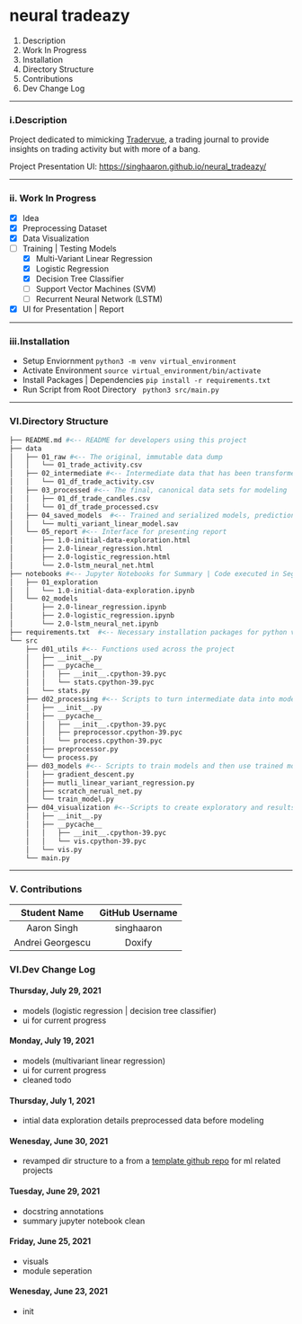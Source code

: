 # neural tradeazy

1.  Description
2.  Work In Progress
3.  Installation
4.  Directory Structure
5.  Contributions
6.  Dev Change Log

---
### i.Description

Project dedicated to mimicking [Tradervue](https://www.tradervue.com/), a trading journal to provide insights on trading activity but with more of a bang.

Project Presentation UI: https://singhaaron.github.io/neural_tradeazy/

---
### ii. Work In Progress

- [x] Idea
- [x] Preprocessing Dataset
- [x] Data Visualization
- [ ] Training | Testing Models
    - [x] Multi-Variant Linear Regression
    - [x] Logistic Regression
    - [x] Decision Tree Classifier
    - [ ] Support Vector Machines (SVM)
    - [ ] Recurrent Neural Network (LSTM)
- [x] UI for Presentation | Report

---
### iii.Installation

- Setup Enviornment `python3 -m venv virtual_environment`
- Activate Environment `source virtual_environment/bin/activate `
- Install Packages | Dependencies `pip install -r requirements.txt `
- Run Script from Root Directory ` python3 src/main.py`

---

### VI.Directory Structure

```bash
├── README.md #<-- README for developers using this project
├── data 
│   ├── 01_raw #<-- The original, immutable data dump
│   │   └── 01_trade_activity.csv
│   ├── 02_intermediate #<-- Intermediate data that has been transformed
│   │   └── 01_df_trade_activity.csv
│   ├── 03_processed #<-- The final, canonical data sets for modeling
│   │   ├── 01_df_trade_candles.csv
│   │   └── 01_df_trade_processed.csv
│   ├── 04_saved_models  #<-- Trained and serialized models, predictions, or summaries
│   │   └── multi_variant_linear_model.sav
│   └── 05_report #<-- Interface for presenting report
│       ├── 1.0-initial-data-exploration.html
│       ├── 2.0-linear_regression.html
│       ├── 2.0-logistic_regression.html
│       └── 2.0-lstm_neural_net.html
├── notebooks #<-- Jupyter Notebooks for Summary | Code executed in Segments
│   ├── 01_exploration
│   │   └── 1.0-initial-data-exploration.ipynb
│   └── 02_models
│       ├── 2.0-linear_regression.ipynb
│       ├── 2.0-logistic_regression.ipynb
│       └── 2.0-lstm_neural_net.ipynb
├── requirements.txt  #<-- Necessary installation packages for python virtual environment
└── src
    ├── d01_utils #<-- Functions used across the project
    │   ├── __init__.py
    │   ├── __pycache__
    │   │   ├── __init__.cpython-39.pyc
    │   │   └── stats.cpython-39.pyc
    │   └── stats.py
    ├── d02_processing #<-- Scripts to turn intermediate data into modelling input
    │   ├── __init__.py
    │   ├── __pycache__
    │   │   ├── __init__.cpython-39.pyc
    │   │   ├── preprocessor.cpython-39.pyc
    │   │   └── process.cpython-39.pyc
    │   ├── preprocessor.py
    │   └── process.py
    ├── d03_models #<-- Scripts to train models and then use trained models to make predictions
    │   ├── gradient_descent.py
    │   ├── mutli_linear_variant_regression.py
    │   ├── scratch_nerual_net.py
    │   └── train_model.py
    ├── d04_visualization #<--Scripts to create exploratory and results oriented visualizations
    │   ├── __init__.py
    │   ├── __pycache__
    │   │   ├── __init__.cpython-39.pyc
    │   │   └── vis.cpython-39.pyc
    │   └── vis.py
    └── main.py
```

---

### V. Contributions

|   Student Name   | GitHub Username |
| :--------------: | :-------------: |
|   Aaron Singh    |   singhaaron    |
| Andrei Georgescu |     Doxify      |

### VI.Dev Change Log
#### Thursday, July 29, 2021

- models (logistic regression | decision tree classifier)
- ui for current progress
#### Monday, July 19, 2021

- models (multivariant linear regression)
- ui for current progress
- cleaned todo

#### Thursday, July 1, 2021

- intial data exploration details preprocessed data before modeling

#### Wenesday, June 30, 2021

- revamped dir structure to a from a [template github repo](https://github.com/mishaberrien/standardize-py) for ml related projects

#### Tuesday, June 29, 2021

- docstring annotations
- summary jupyter notebook clean

#### Friday, June 25, 2021

- visuals
- module seperation

#### Wenesday, June 23, 2021

- init
